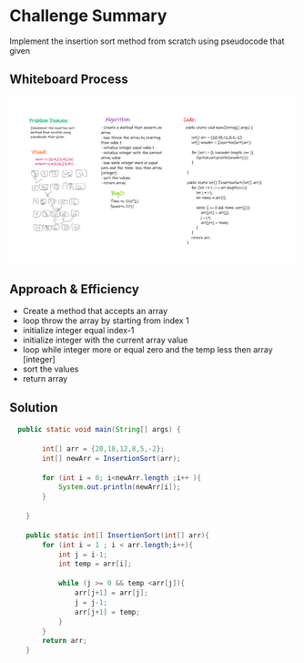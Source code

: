 # Challenge Summary

Implement the insertion sort method from scratch using pseudocode that given

## Whiteboard Process

![whiteboard](./img/Whiteboard%20(7).png)

## Approach & Efficiency

- Create a method that accepts an array
- loop throw the array by starting from index 1
- initialize integer equal index-1
- initialize integer with the current array value
- loop while integer more or equal zero and the temp  less then array [integer]
- sort the values
- return array

## Solution

```java
  public static void main(String[] args) {

        int[] arr = {20,18,12,8,5,-2};
        int[] newArr = InsertionSort(arr);

        for (int i = 0; i<newArr.length ;i++ ){
            System.out.println(newArr[i]);
        }

    }

    public static int[] InsertionSort(int[] arr){
        for (int i = 1 ; i < arr.length;i++){
            int j = i-1;
            int temp = arr[i];

            while (j >= 0 && temp <arr[j]){
                arr[j+1] = arr[j];
                j = j-1;
                arr[j+1] = temp;
            }
        }
        return arr;
    }
```
